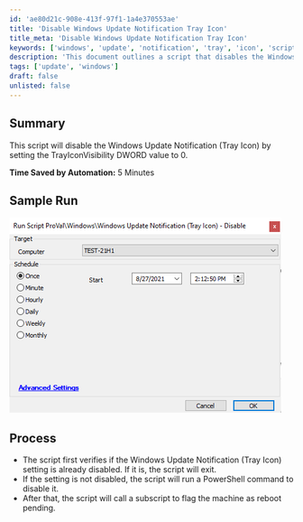 ```yaml
---
id: 'ae80d21c-908e-413f-97f1-1a4e370553ae'
title: 'Disable Windows Update Notification Tray Icon'
title_meta: 'Disable Windows Update Notification Tray Icon'
keywords: ['windows', 'update', 'notification', 'tray', 'icon', 'script', 'disable']
description: 'This document outlines a script that disables the Windows Update Notification Tray Icon by modifying the TrayIconVisibility DWORD value. It includes a verification process to check if the setting is already disabled and provides a sample run image for reference.'
tags: ['update', 'windows']
draft: false
unlisted: false
---
```


## Summary

This script will disable the Windows Update Notification (Tray Icon) by setting the TrayIconVisibility DWORD value to 0.

**Time Saved by Automation:** 5 Minutes

## Sample Run

![Sample Run](../../../static/img/Windows-Update-Notification-(Tray-Icon)---Disable/image_1.png)

## Process

- The script first verifies if the Windows Update Notification (Tray Icon) setting is already disabled. If it is, the script will exit.
- If the setting is not disabled, the script will run a PowerShell command to disable it.
- After that, the script will call a subscript to flag the machine as reboot pending.

